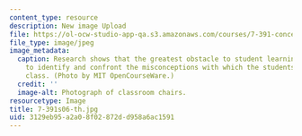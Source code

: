 ```yaml
---
content_type: resource
description: New image Upload
file: https://ol-ocw-studio-app-qa.s3.amazonaws.com/courses/7-391-concept-centered-teaching-spring-2006/3129eb95a2a08f02872dd958a6ac1591_7-391s06-th.jpg
file_type: image/jpeg
image_metadata:
  caption: Research shows that the greatest obstacle to student learning is the failure
    to identify and confront the misconceptions with which the students enter the
    class. (Photo by MIT OpenCourseWare.)
  credit: ''
  image-alt: Photograph of classroom chairs.
resourcetype: Image
title: 7-391s06-th.jpg
uid: 3129eb95-a2a0-8f02-872d-d958a6ac1591
---
```

